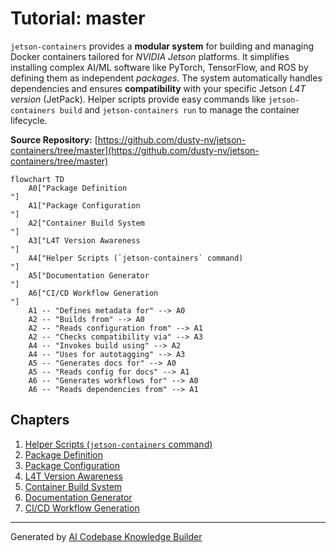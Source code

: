 # Tutorial: master

`jetson-containers` provides a **modular system** for building and managing Docker containers tailored for *NVIDIA Jetson* platforms.
It simplifies installing complex AI/ML software like PyTorch, TensorFlow, and ROS by defining them as independent *packages*.
The system automatically handles dependencies and ensures **compatibility** with your specific Jetson *L4T version* (JetPack).
Helper scripts provide easy commands like `jetson-containers build` and `jetson-containers run` to manage the container lifecycle.


**Source Repository:** [https://github.com/dusty-nv/jetson-containers/tree/master](https://github.com/dusty-nv/jetson-containers/tree/master)

```mermaid
flowchart TD
    A0["Package Definition
"]
    A1["Package Configuration
"]
    A2["Container Build System
"]
    A3["L4T Version Awareness
"]
    A4["Helper Scripts (`jetson-containers` command)
"]
    A5["Documentation Generator
"]
    A6["CI/CD Workflow Generation
"]
    A1 -- "Defines metadata for" --> A0
    A2 -- "Builds from" --> A0
    A2 -- "Reads configuration from" --> A1
    A2 -- "Checks compatibility via" --> A3
    A4 -- "Invokes build using" --> A2
    A4 -- "Uses for autotagging" --> A3
    A5 -- "Generates docs for" --> A0
    A5 -- "Reads config for docs" --> A1
    A6 -- "Generates workflows for" --> A0
    A6 -- "Reads dependencies from" --> A1
```

## Chapters

1. [Helper Scripts (`jetson-containers` command)
](01_helper_scripts___jetson_containers__command__.md)
2. [Package Definition
](02_package_definition_.md)
3. [Package Configuration
](03_package_configuration_.md)
4. [L4T Version Awareness
](04_l4t_version_awareness_.md)
5. [Container Build System
](05_container_build_system_.md)
6. [Documentation Generator
](06_documentation_generator_.md)
7. [CI/CD Workflow Generation
](07_ci_cd_workflow_generation_.md)


---

Generated by [AI Codebase Knowledge Builder](https://github.com/The-Pocket/Tutorial-Codebase-Knowledge)